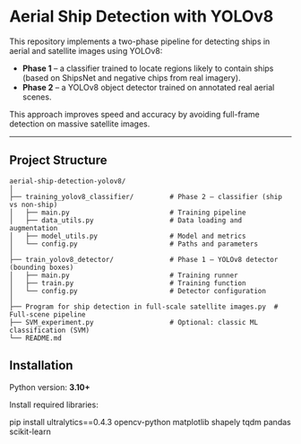 # Aerial Ship Detection with YOLOv8

This repository implements a two-phase pipeline for detecting ships in aerial and satellite images using YOLOv8:

- **Phase 1** – a classifier trained to locate regions likely to contain ships (based on ShipsNet and negative chips from real imagery).
- **Phase 2** – a YOLOv8 object detector trained on annotated real aerial scenes.

This approach improves speed and accuracy by avoiding full-frame detection on massive satellite images.

---

## Project Structure

```text
aerial-ship-detection-yolov8/
│
├── training_yolov8_classifier/         # Phase 2 – classifier (ship vs non-ship)
│   ├── main.py                         # Training pipeline
│   ├── data_utils.py                   # Data loading and augmentation
│   ├── model_utils.py                  # Model and metrics
│   └── config.py                       # Paths and parameters
│
├── train_yolov8_detector/              # Phase 1 – YOLOv8 detector (bounding boxes)
│   ├── main.py                         # Training runner
│   ├── train.py                        # Training function
│   └── config.py                       # Detector configuration
│
├── Program for ship detection in full-scale satellite images.py  # Full-scene pipeline
├── SVM_experiment.py                   # Optional: classic ML classification (SVM)
└── README.md
```



## Installation

Python version: **3.10+**

Install required libraries:

pip install ultralytics==0.4.3 opencv-python matplotlib shapely tqdm pandas scikit-learn
